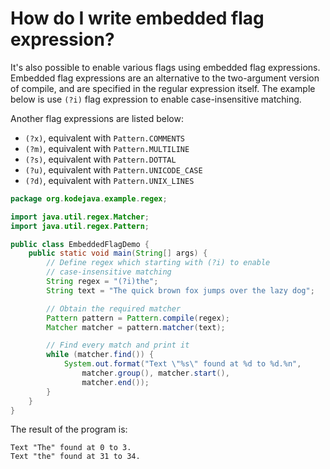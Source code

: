 # How do I write embedded flag expression?

It's also possible to enable various flags using embedded flag expressions. Embedded flag expressions are an alternative to the two-argument version of compile, and are specified in the regular expression itself. The example below is use `(?i)` flag expression to enable case-insensitive matching.

Another flag expressions are listed below:

* `(?x)`, equivalent with `Pattern.COMMENTS`
* `(?m)`, equivalent with `Pattern.MULTILINE`
* `(?s)`, equivalent with `Pattern.DOTTAL`
* `(?u)`, equivalent with `Pattern.UNICODE_CASE`
* `(?d)`, equivalent with `Pattern.UNIX_LINES`

```java
package org.kodejava.example.regex;

import java.util.regex.Matcher;
import java.util.regex.Pattern;

public class EmbeddedFlagDemo {
    public static void main(String[] args) {
        // Define regex which starting with (?i) to enable
        // case-insensitive matching
        String regex = "(?i)the";
        String text = "The quick brown fox jumps over the lazy dog";

        // Obtain the required matcher
        Pattern pattern = Pattern.compile(regex);
        Matcher matcher = pattern.matcher(text);

        // Find every match and print it
        while (matcher.find()) {
            System.out.format("Text \"%s\" found at %d to %d.%n",
                matcher.group(), matcher.start(),
                matcher.end());
        }
    }
}
```

The result of the program is:

```text
Text "The" found at 0 to 3.
Text "the" found at 31 to 34.
```
